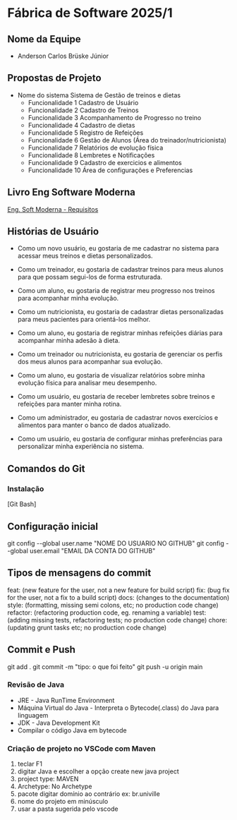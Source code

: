 # Fábrica de Software 2025/1

## Nome da Equipe
- Anderson Carlos Brüske Júnior


## Propostas de Projeto
- Nome do sistema Sistema de Gestão de treinos e dietas
    - Funcionalidade 1 Cadastro de Usuário 
    - Funcionalidade 2 Cadastro de Treinos
    - Funcionalidade 3 Acompanhamento de Progresso no treino
    - Funcionalidade 4 Cadastro de dietas
    - Funcionalidade 5 Registro de Refeições
    - Funcionalidade 6 Gestão de Alunos (Área do treinador/nutricionista)
    - Funcionalidade 7 Relatórios de evolução física
    - Funcionalidade 8 Lembretes e Notificações
    - Funcionalidade 9 Cadastro de exercicios e alimentos
    - Funcionalidade 10 Área de configurações e Preferencias



## Livro Eng Software Moderna
[Eng. Soft Moderna - Requisitos](https://engsoftmoderna.info/cap3.html)

## Histórias de Usuário
- Como um novo usuário, eu gostaria de me cadastrar no sistema para acessar meus treinos e dietas personalizados.

- Como um treinador, eu gostaria de cadastrar treinos para meus alunos para que possam segui-los de forma estruturada.

- Como um aluno, eu gostaria de registrar meu progresso nos treinos para acompanhar minha evolução.

- Como um nutricionista, eu gostaria de cadastrar dietas personalizadas para meus pacientes para orientá-los melhor.

- Como um aluno, eu gostaria de registrar minhas refeições diárias para acompanhar minha adesão à dieta.

- Como um treinador ou nutricionista, eu gostaria de gerenciar os perfis dos meus alunos para acompanhar sua evolução.

- Como um aluno, eu gostaria de visualizar relatórios sobre minha evolução física para analisar meu desempenho.

- Como um usuário, eu gostaria de receber lembretes sobre treinos e refeições para manter minha rotina.

- Como um administrador, eu gostaria de cadastrar novos exercícios e alimentos para manter o banco de dados atualizado.

- Como um usuário, eu gostaria de configurar minhas preferências para personalizar minha experiência no sistema.

## Comandos do Git

### Instalação 
[Git Bash]


## Configuração inicial
git config --global user.name "NOME DO USUARIO NO GITHUB"
git config --global user.email "EMAIL DA CONTA DO GITHUB"


## Tipos de mensagens do commit
feat: (new feature for the user, not a new feature for build script)
fix: (bug fix for the user, not a fix to a build script)
docs: (changes to the documentation)
style: (formatting, missing semi colons, etc; no production code change)
refactor: (refactoring production code, eg. renaming a variable)
test: (adding missing tests, refactoring tests; no production code change)
chore: (updating grunt tasks etc; no production code change)

## Commit e Push
git add .
git commit -m "tipo: o que foi feito"
git push -u origin main

### Revisão de Java

 - JRE - Java RunTime Environment
  - Máquina Virtual do Java - Interpreta o Bytecode(.class) do Java para linguagem 
 - JDK - Java Development Kit
  - Compilar o código Java em bytecode

### Criação de projeto no VSCode com Maven
1) teclar F1
2) digitar Java e escolher a opção create new java project
3) project type: MAVEN
4) Archetype: No Archetype
5) pacote digitar domínio ao contrário ex: br.univille
6) nome do projeto em minúsculo
7) usar a pasta sugerida pelo vscode